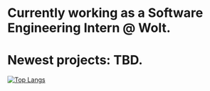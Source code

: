 # Currently working as a Software Engineering Intern @ Wolt.
# Newest projects: TBD.
[![Top Langs](https://github-readme-stats.vercel.app/api/top-langs/?username=RistoFlink&exclude_repo=Test-Automation&langs_count=16&layout=compact&&hide=scss,jupyter%20notebook)](https://github.com/anuraghazra/github-readme-stats)
